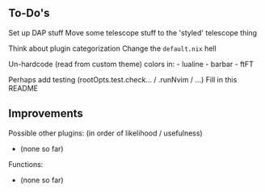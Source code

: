 To-Do's
-------

Set up DAP stuff
Move some telescope stuff to the 'styled' telescope thing

Think about plugin categorization
Change the `default.nix` hell

Un-hardcode (read from custom theme) colors in:
    - lualine
    - barbar
    - ftFT

Perhaps add testing (rootOpts.test.check... / .runNvim / ...)
Fill in this README <!-- TODO: -->

Improvements
------------
Possible other plugins: (in order of likelihood / usefulness)
- (none so far)

Functions:
- (none so far)
